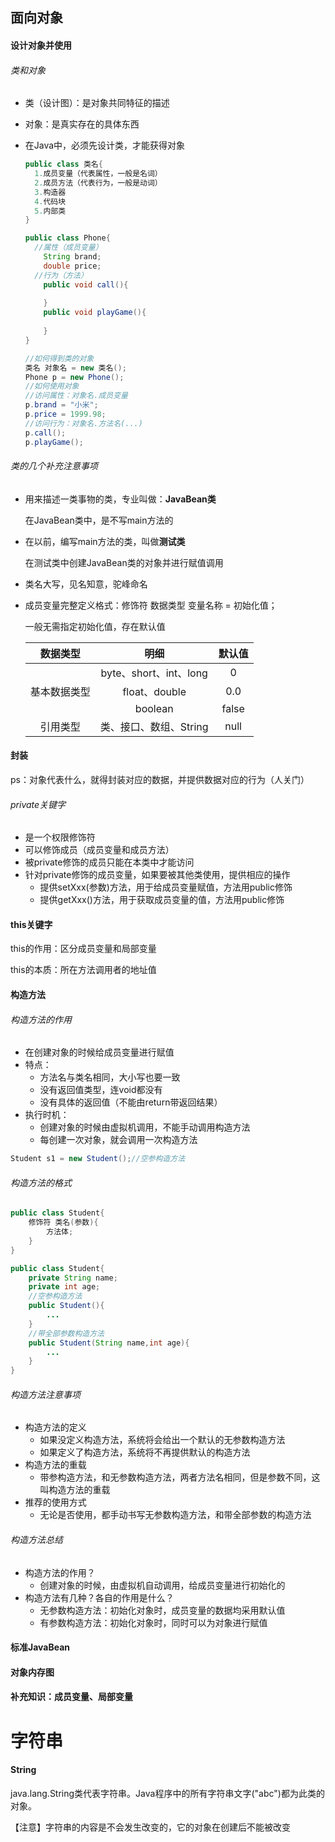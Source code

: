 ## 面向对象

#### 设计对象并使用

###### 类和对象

- 类（设计图）：是对象共同特征的描述

- 对象：是真实存在的具体东西

- 在Java中，必须先设计类，才能获得对象

  ```java
  public class 类名{
  	1.成员变量（代表属性，一般是名词）
  	2.成员方法（代表行为，一般是动词）
  	3.构造器
  	4.代码块
  	5.内部类
  }
  ```

  ```java
  public class Phone{
  	//属性（成员变量）
      String brand;
      double price;
  	//行为（方法）
      public void call(){
          
      }
      public void playGame(){
          
      }
  }
  ```

  ```java
  //如何得到类的对象
  类名 对象名 = new 类名();
  Phone p = new Phone();
  //如何使用对象
  //访问属性：对象名.成员变量
  p.brand = "小米";
  p.price = 1999.98;
  //访问行为：对象名.方法名(...)
  p.call();
  p.playGame();
  ```

###### 类的几个补充注意事项

- 用来描述一类事物的类，专业叫做：**JavaBean类**

  在JavaBean类中，是不写main方法的

- 在以前，编写main方法的类，叫做**测试类**

  在测试类中创建JavaBean类的对象并进行赋值调用

- 类名大写，见名知意，驼峰命名

- 成员变量完整定义格式：修饰符   数据类型 变量名称  = 初始化值；

  一般无需指定初始化值，存在默认值

  |   数据类型   |          明细          | 默认值 |
    | :----------: | :--------------------: | :----: |
  |              | byte、short、int、long |   0    |
  | 基本数据类型 |     float、double      |  0.0   |
  |              |        boolean         | false  |
  |   引用类型   | 类、接口、数组、String |  null  |



#### 封装
ps：对象代表什么，就得封装对应的数据，并提供数据对应的行为（人关门）

###### private关键字

- 是一个权限修饰符
- 可以修饰成员（成员变量和成员方法）
- 被private修饰的成员只能在本类中才能访问
- 针对private修饰的成员变量，如果要被其他类使用，提供相应的操作
  - 提供setXxx(参数)方法，用于给成员变量赋值，方法用public修饰
  - 提供getXxx()方法，用于获取成员变量的值，方法用public修饰

#### this关键字
this的作用：区分成员变量和局部变量

this的本质：所在方法调用者的地址值
#### 构造方法
###### 构造方法的作用

- 在创建对象的时候给成员变量进行赋值
- 特点：
  - 方法名与类名相同，大小写也要一致
  - 没有返回值类型，连void都没有
  - 没有具体的返回值（不能由return带返回结果）
- 执行时机：
  - 创建对象的时候由虚拟机调用，不能手动调用构造方法
  - 每创建一次对象，就会调用一次构造方法

```java
Student s1 = new Student();//空参构造方法
```

###### 构造方法的格式

```java
public class Student{
    修饰符 类名(参数){
        方法体;
    }
}
```

```java
public class Student{
    private String name;
    private int age;
    //空参构造方法
    public Student(){
        ...
    }
    //带全部参数构造方法
    public Student(String name,int age){
        ...
    }
}
```

###### 构造方法注意事项

- 构造方法的定义
  - 如果没定义构造方法，系统将会给出一个默认的无参数构造方法
  - 如果定义了构造方法，系统将不再提供默认的构造方法
- 构造方法的重载
  - 带参构造方法，和无参数构造方法，两者方法名相同，但是参数不同，这叫构造方法的重载
- 推荐的使用方式
  - 无论是否使用，都手动书写无参数构造方法，和带全部参数的构造方法

###### 构造方法总结

- 构造方法的作用？
  - 创建对象的时候，由虚拟机自动调用，给成员变量进行初始化的
- 构造方法有几种？各自的作用是什么？
  - 无参数构造方法：初始化对象时，成员变量的数据均采用默认值
  - 有参数构造方法：初始化对象时，同时可以为对象进行赋值

#### 标准JavaBean

#### 对象内存图

#### 补充知识：成员变量、局部变量
# 字符串

#### String

java.lang.String类代表字符串。Java程序中的所有字符串文字("abc")都为此类的对象。

【注意】字符串的内容是不会发生改变的，它的对象在创建后不能被改变